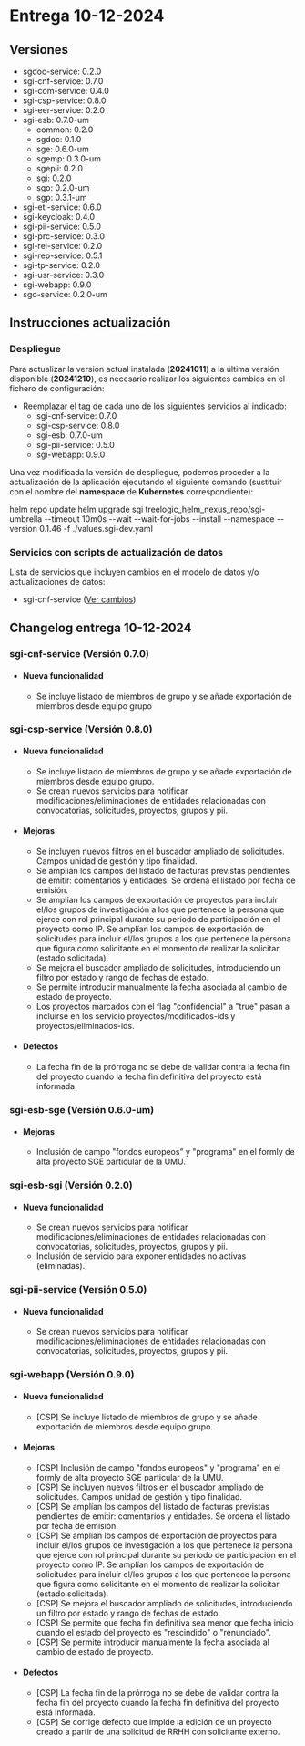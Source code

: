 
# Entrega 10-12-2024
## Versiones

* sgdoc-service: 0.2.0
* sgi-cnf-service: 0.7.0
* sgi-com-service: 0.4.0
* sgi-csp-service: 0.8.0
* sgi-eer-service: 0.2.0
* sgi-esb: 0.7.0-um
  * common: 0.2.0
  * sgdoc: 0.1.0
  * sge: 0.6.0-um
  * sgemp: 0.3.0-um
  * sgepii: 0.2.0
  * sgi: 0.2.0
  * sgo: 0.2.0-um
  * sgp: 0.3.1-um
* sgi-eti-service: 0.6.0
* sgi-keycloak: 0.4.0
* sgi-pii-service: 0.5.0
* sgi-prc-service: 0.3.0
* sgi-rel-service: 0.2.0
* sgi-rep-service: 0.5.1
* sgi-tp-service: 0.2.0
* sgi-usr-service: 0.3.0
* sgi-webapp: 0.9.0
* sgo-service: 0.2.0-um

## Instrucciones actualización 
### Despliegue

Para actualizar la versión actual instalada (**20241011**) a la última versión disponible (**20241210**), es necesario realizar los siguientes cambios en el fichero de configuración:
* Reemplazar el tag de cada uno de los siguientes servicios al indicado:
    * sgi-cnf-service: 0.7.0
    * sgi-csp-service: 0.8.0
    * sgi-esb: 0.7.0-um
    * sgi-pii-service: 0.5.0
    * sgi-webapp: 0.9.0


Una vez modificada la  versión de despliegue, podemos proceder a la actualización de la aplicación ejecutando el siguiente comando (sustituir **<namespace>** con el nombre del **namespace** de **Kubernetes** correspondiente):

helm repo update
helm upgrade sgi treelogic_helm_nexus_repo/sgi-umbrella --timeout 10m0s --wait --wait-for-jobs --install --namespace <namespace> --version 0.1.46 -f ./values.sgi-dev.yaml

### Servicios con scripts de actualización de datos
Lista de servicios que incluyen cambios en el modelo de datos y/o actualizaciones de datos: 
* sgi-cnf-service ([Ver cambios](../sgi-cnf-service/src/main/resources/db/changelog/changes/0.7.0))


## Changelog entrega 10-12-2024

### sgi-cnf-service (Versión 0.7.0)

* #### Nueva funcionalidad
  * Se incluye listado de miembros de grupo y se añade exportación de miembros desde equipo grupo

### sgi-csp-service (Versión 0.8.0)

* #### Nueva funcionalidad
  * Se incluye listado de miembros de grupo y se añade exportación de miembros desde equipo grupo.
  * Se crean nuevos servicios para notificar modificaciones/eliminaciones de entidades relacionadas con convocatorias, solicitudes, proyectos, grupos y pii.

* #### Mejoras
  * Se incluyen nuevos filtros en el buscador ampliado de solicitudes. Campos unidad de gestión y tipo finalidad.
  * Se amplían los campos del listado de facturas previstas pendientes de emitir: comentarios y entidades. Se ordena el listado por fecha de emisión.
  * Se amplían los campos de exportación de proyectos para incluir el/los grupos de investigación a los que pertenece la persona que ejerce con rol principal durante su periodo de participación en el proyecto como IP. Se amplían los campos de exportación de solicitudes para incluir el/los grupos a los que pertenece la persona que figura como solicitante en el momento de realizar la solicitar (estado solicitada).
  * Se mejora el buscador ampliado de solicitudes, introduciendo un filtro por estado y rango de fechas de estado.
  * Se permite introducir manualmente la fecha asociada al cambio de estado de proyecto.
  * Los proyectos marcados con el flag "confidencial" a "true" pasan a incluirse en los servicio proyectos/modificados-ids y proyectos/eliminados-ids.

* #### Defectos
  * La fecha fin de la prórroga no se debe de validar contra la fecha fin del proyecto cuando la fecha fin definitiva del proyecto está informada.

### sgi-esb-sge (Versión 0.6.0-um)

* #### Mejoras
  * Inclusión de campo "fondos europeos" y "programa" en el formly de alta proyecto SGE particular de la UMU.

### sgi-esb-sgi (Versión 0.2.0)

* #### Nueva funcionalidad
  * Se crean nuevos servicios para notificar modificaciones/eliminaciones de entidades relacionadas con convocatorias, solicitudes, proyectos, grupos y pii.
  * Inclusión de servicio para exponer entidades no activas (eliminadas).

### sgi-pii-service (Versión 0.5.0)

* #### Nueva funcionalidad
  * Se crean nuevos servicios para notificar modificaciones/eliminaciones de entidades relacionadas con convocatorias, solicitudes, proyectos, grupos y pii.

### sgi-webapp (Versión 0.9.0)

* #### Nueva funcionalidad
  * [CSP] Se incluye listado de miembros de grupo y se añade exportación de miembros desde equipo grupo.

* #### Mejoras
  * [CSP] Inclusión de campo "fondos europeos" y "programa" en el formly de alta proyecto SGE particular de la UMU.
  * [CSP] Se incluyen nuevos filtros en el buscador ampliado de solicitudes. Campos unidad de gestión y tipo finalidad.
  * [CSP] Se amplían los campos del listado de facturas previstas pendientes de emitir: comentarios y entidades. Se ordena el listado por fecha de emisión.
  * [CSP] Se amplían los campos de exportación de proyectos para incluir el/los grupos de investigación a los que pertenece la persona que ejerce con rol principal durante su periodo de participación en el proyecto como IP. Se amplían los campos de exportación de solicitudes para incluir el/los grupos a los que pertenece la persona que figura como solicitante en el momento de realizar la solicitar (estado solicitada).
  * [CSP] Se mejora el buscador ampliado de solicitudes, introduciendo un filtro por estado y rango de fechas de estado.
  * [CSP] Se permite que fecha fin definitiva sea menor que fecha inicio cuando el estado del proyecto es "rescindido" o "renunciado".
  * [CSP] Se permite introducir manualmente la fecha asociada al cambio de estado de proyecto.

* #### Defectos
  * [CSP] La fecha fin de la prórroga no se debe de validar contra la fecha fin del proyecto cuando la fecha fin definitiva del proyecto está informada.
  * [CSP] Se corrige defecto que impide la edición de un proyecto creado a partir de una solicitud de RRHH con solicitante externo.
